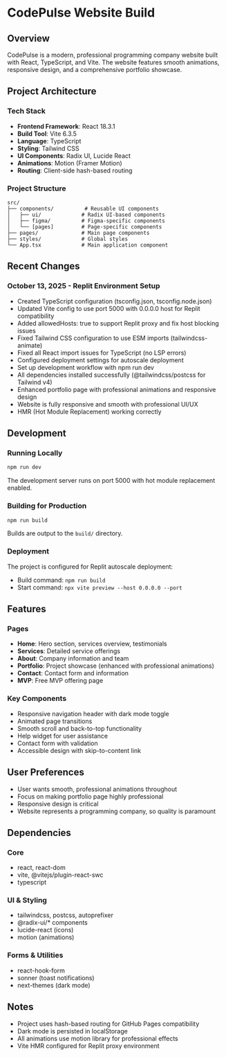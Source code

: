# CodePulse Website Build

## Overview
CodePulse is a modern, professional programming company website built with React, TypeScript, and Vite. The website features smooth animations, responsive design, and a comprehensive portfolio showcase.

## Project Architecture

### Tech Stack
- **Frontend Framework**: React 18.3.1
- **Build Tool**: Vite 6.3.5
- **Language**: TypeScript
- **Styling**: Tailwind CSS
- **UI Components**: Radix UI, Lucide React
- **Animations**: Motion (Framer Motion)
- **Routing**: Client-side hash-based routing

### Project Structure
```
src/
├── components/          # Reusable UI components
│   ├── ui/             # Radix UI-based components
│   ├── figma/          # Figma-specific components
│   └── [pages]         # Page-specific components
├── pages/              # Main page components
├── styles/             # Global styles
└── App.tsx             # Main application component
```

## Recent Changes

### October 13, 2025 - Replit Environment Setup
- Created TypeScript configuration (tsconfig.json, tsconfig.node.json)
- Updated Vite config to use port 5000 with 0.0.0.0 host for Replit compatibility
- Added allowedHosts: true to support Replit proxy and fix host blocking issues
- Fixed Tailwind CSS configuration to use ESM imports (tailwindcss-animate)
- Fixed all React import issues for TypeScript (no LSP errors)
- Configured deployment settings for autoscale deployment
- Set up development workflow with npm run dev
- All dependencies installed successfully (@tailwindcss/postcss for Tailwind v4)
- Enhanced portfolio page with professional animations and responsive design
- Website is fully responsive and smooth with professional UI/UX
- HMR (Hot Module Replacement) working correctly

## Development

### Running Locally
```bash
npm run dev
```
The development server runs on port 5000 with hot module replacement enabled.

### Building for Production
```bash
npm run build
```
Builds are output to the `build/` directory.

### Deployment
The project is configured for Replit autoscale deployment:
- Build command: `npm run build`
- Start command: `npx vite preview --host 0.0.0.0 --port`

## Features

### Pages
- **Home**: Hero section, services overview, testimonials
- **Services**: Detailed service offerings
- **About**: Company information and team
- **Portfolio**: Project showcase (enhanced with professional animations)
- **Contact**: Contact form and information
- **MVP**: Free MVP offering page

### Key Components
- Responsive navigation header with dark mode toggle
- Animated page transitions
- Smooth scroll and back-to-top functionality
- Help widget for user assistance
- Contact form with validation
- Accessible design with skip-to-content link

## User Preferences
- User wants smooth, professional animations throughout
- Focus on making portfolio page highly professional
- Responsive design is critical
- Website represents a programming company, so quality is paramount

## Dependencies

### Core
- react, react-dom
- vite, @vitejs/plugin-react-swc
- typescript

### UI & Styling
- tailwindcss, postcss, autoprefixer
- @radix-ui/* components
- lucide-react (icons)
- motion (animations)

### Forms & Utilities
- react-hook-form
- sonner (toast notifications)
- next-themes (dark mode)

## Notes
- Project uses hash-based routing for GitHub Pages compatibility
- Dark mode is persisted in localStorage
- All animations use motion library for professional effects
- Vite HMR configured for Replit proxy environment
